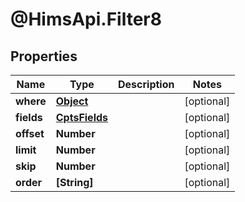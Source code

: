 # @HimsApi.Filter8

## Properties

Name | Type | Description | Notes
------------ | ------------- | ------------- | -------------
**where** | [**Object**](.md) |  | [optional] 
**fields** | [**CptsFields**](CptsFields.md) |  | [optional] 
**offset** | **Number** |  | [optional] 
**limit** | **Number** |  | [optional] 
**skip** | **Number** |  | [optional] 
**order** | **[String]** |  | [optional] 


